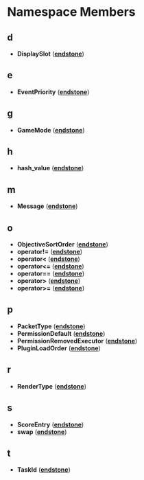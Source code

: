 
# Namespace Members



## d

* **DisplaySlot** ([**endstone**](namespaceendstone.md))


## e

* **EventPriority** ([**endstone**](namespaceendstone.md))


## g

* **GameMode** ([**endstone**](namespaceendstone.md))


## h

* **hash\_value** ([**endstone**](namespaceendstone.md))


## m

* **Message** ([**endstone**](namespaceendstone.md))


## o

* **ObjectiveSortOrder** ([**endstone**](namespaceendstone.md))
* **operator!=** ([**endstone**](namespaceendstone.md))
* **operator&lt;** ([**endstone**](namespaceendstone.md))
* **operator&lt;=** ([**endstone**](namespaceendstone.md))
* **operator==** ([**endstone**](namespaceendstone.md))
* **operator&gt;** ([**endstone**](namespaceendstone.md))
* **operator&gt;=** ([**endstone**](namespaceendstone.md))


## p

* **PacketType** ([**endstone**](namespaceendstone.md))
* **PermissionDefault** ([**endstone**](namespaceendstone.md))
* **PermissionRemovedExecutor** ([**endstone**](namespaceendstone.md))
* **PluginLoadOrder** ([**endstone**](namespaceendstone.md))


## r

* **RenderType** ([**endstone**](namespaceendstone.md))


## s

* **ScoreEntry** ([**endstone**](namespaceendstone.md))
* **swap** ([**endstone**](namespaceendstone.md))


## t

* **TaskId** ([**endstone**](namespaceendstone.md))





